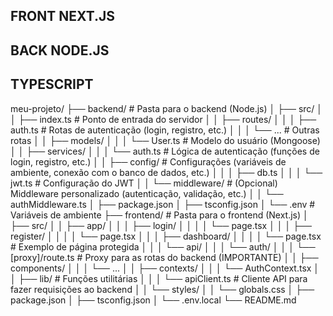 
## FRONT NEXT.JS
## BACK NODE.JS
## TYPESCRIPT

meu-projeto/
├── backend/         # Pasta para o backend (Node.js)
│   ├── src/
│   │   ├── index.ts       # Ponto de entrada do servidor
│   │   ├── routes/
│   │   │   ├── auth.ts   # Rotas de autenticação (login, registro, etc.)
│   │   │   └── ...       # Outras rotas
│   │   ├── models/
│   │   │   └── User.ts   # Modelo do usuário (Mongoose)
│   │   ├── services/
│   │   │   └── auth.ts    # Lógica de autenticação (funções de login, registro, etc.)
│   │   ├── config/      # Configurações (variáveis de ambiente, conexão com o banco de dados, etc.)
│   │   │   ├── db.ts
│   │   │   └── jwt.ts    # Configuração do JWT
│   │   └── middleware/ # (Opcional) Middleware personalizado (autenticação, validação, etc.)
│   │       └── authMiddleware.ts
│   ├── package.json
│   ├── tsconfig.json
│   └── .env          # Variáveis de ambiente
├── frontend/        # Pasta para o frontend (Next.js)
│   ├── src/
│   │   ├── app/
│   │   │   ├── login/
│   │   │   │    └── page.tsx
│   │   │   ├── register/
│   │   │   │    └── page.tsx
│   │   │   ├── dashboard/
│   │   │   │   └── page.tsx  # Exemplo de página protegida
│   │   │   └── api/
│   │   │         └── auth/
│   │   │             └── [proxy]/route.ts # Proxy para as rotas do backend (IMPORTANTE)
│   │   ├── components/
│   │   │    └── ...
│   │   ├── contexts/
│   │   │    └── AuthContext.tsx
│   │   ├── lib/        # Funções utilitárias
│   │   │    └── apiClient.ts   # Cliente API para fazer requisições ao backend
│   │   └── styles/
│   │        └── globals.css
│   ├── package.json
│   ├── tsconfig.json
│   └── .env.local
└── README.md